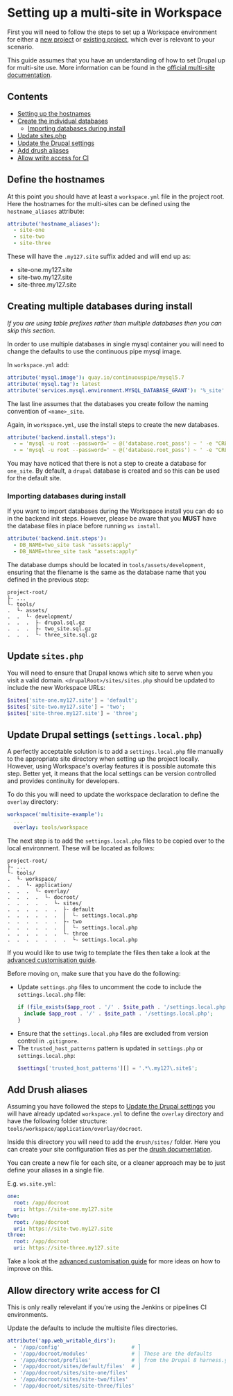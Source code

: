 # Setting up a multi-site in Workspace

First you will need to follow the steps to set up a Workspace environment for either a [new project] or [existing project], which ever is relevant to your scenario.

This guide assumes that you have an understanding of how to set Drupal up for multi-site use. More information can be found in the [official multi-site documentation](https://www.drupal.org/docs/8/multisite).

## Contents
* [Setting up the hostnames](#define-the-hostnames)
* [Create the individual databases](#creating-multiple-databases-during-install)
  * [Importing databases during install](#importing-databases-during-install)
* [Update sites.php](#update-sitesphp)
* [Update the Drupal settings]
* [Add drush aliases](#add-drush-aliases)
* [Allow write access for CI](#allow-directory-write-access-for-ci)


## Define the hostnames
At this point you should have at least a `workspace.yml` file in the project root.  
Here the hostnames for the multi-sites can be defined using the `hostname_aliases` attribute:
```yaml
attribute('hostname_aliases'):
  - site-one
  - site-two
  - site-three
```

These will have the `.my127.site` suffix added and will end up as:
* site-one.my127.site
* site-two.my127.site
* site-three.my127.site


## Creating multiple databases during install
_If you are using table prefixes rather than multiple databases then you can skip this section._

In order to use multiple databases in single mysql container you will need to change the defaults to use the continuous pipe mysql image.

In `workspace.yml` add:
```yaml
attribute('mysql.image'): quay.io/continuouspipe/mysql5.7
attribute('mysql.tag'): latest
attribute('services.mysql.environment.MYSQL_DATABASE_GRANT'): '%_site'
```
The last line assumes that the databases you create follow the naming convention of `<name>_site`.

Again, in `workspace.yml`, use the install steps to create the new databases.  
```yaml
attribute('backend.install.steps'):
  - = 'mysql -u root --password=' ~ @('database.root_pass') ~ ' -e "CREATE DATABASE IF NOT EXISTS two_site"'
  - = 'mysql -u root --password=' ~ @('database.root_pass') ~ ' -e "CREATE DATABASE IF NOT EXISTS three_site"'
```
You may have noticed that there is not a step to create a database for `one_site`. By default, a `drupal` database is created and so this can be used for the default site.


### Importing databases during install
If you want to import databases during the Workspace install you can do so in the backend init steps. However, please be aware that you **MUST** have the database files in place before running `ws install`.

```yaml
attribute('backend.init.steps'):
  - DB_NAME=two_site task "assets:apply"
  - DB_NAME=three_site task "assets:apply"
```

The database dumps should be located in `tools/assets/development`, ensuring that the filename is the same as the database name that you defined in the previous step:
```
project-root/
├- ...
└- tools/
.  └- assets/
.  .  └- development/
.  .  .  ├- drupal.sql.gz   
.  .  .  ├- two_site.sql.gz
.  .  .  └- three_site.sql.gz
```

## Update `sites.php`
You will need to ensure that Drupal knows which site to serve when you visit a valid domain. `<drupalRoot>/sites/sites.php` should be updated to include the new Workspace URLs:
```php
$sites['site-one.my127.site'] = 'default';
$sites['site-two.my127.site'] = 'two';
$sites['site-three.my127.site'] = 'three';
``` 

## Update Drupal settings (`settings.local.php`)
A perfectly acceptable solution is to add a `settings.local.php` file manually to the appropriate site directory when setting up the project locally.  
However, using Workspace's overlay features it is possible automate this step. Better yet, it means that the local settings can be version controlled and provides continuity for developers.

To do this you will need to update the workspace declaration to define the `overlay` directory:
```yaml
workspace('multisite-example'):
  ...
  overlay: tools/workspace
``` 

The next step is to add the `settings.local.php` files to be copied over to the local environment. These will be located as follows:
```
project-root/
├- ...
└- tools/
.  └- workspace/
.  .  └- application/
.  .  .  └- overlay/
.  .  .  .  └- docroot/
.  .  .  .  .  └- sites/   
.  .  .  .  .  .  ├- default
.  .  .  .  .  .  ⎪  └- settings.local.php
.  .  .  .  .  .  ├- two
.  .  .  .  .  .  ⎪  └- settings.local.php
.  .  .  .  .  .  └- three
.  .  .  .  .  .  .  └- settings.local.php
```
If you would like to use twig to template the files then take a look at the [advanced customisation guide].

Before moving on, make sure that you have do the following:
* Update `settings.php` files to uncomment the code to include the `settings.local.php` file:
    ```php
    if (file_exists($app_root . '/' . $site_path . '/settings.local.php')) {
      include $app_root . '/' . $site_path . '/settings.local.php';
    }
    ```
* Ensure that the `settings.local.php` files are excluded from version control in `.gitignore`.
* The `trusted_host_patterns` pattern is updated in `settings.php` or `settings.local.php`:
    ```php
    $settings['trusted_host_patterns'][] = '.*\.my127\.site$';
    ```

## Add Drush aliases
Assuming you have followed the steps to [Update the Drupal settings] you will have already updated `workspace.yml` to define the `overlay` directory and have the following folder structure: `tools/workspace/application/overlay/docroot`.

Inside this directory you will need to add the `drush/sites/` folder. Here you can create your site configuration files as per the [drush documentation](https://docs.drush.org/en/master/usage/#site-aliases).

You can create a new file for each site, or a cleaner approach may be to just define your aliases in a single file.

E.g. `ws.site.yml`:
```yaml
one:
  root: /app/docroot
  uri: https://site-one.my127.site
two:
  root: /app/docroot
  uri: https://site-two.my127.site
three:
  root: /app/docroot
  uri: https://site-three.my127.site
```
Take a look at the [advanced customisation guide] for more ideas on how to improve on this.
 
## Allow directory write access for CI 
This is only really relevelant if you're using the Jenkins or pipelines CI environments.

Update the defaults to include the multisite files directories.
```yaml
attribute('app.web_writable_dirs'):
  - '/app/config'                       # ⎤
  - '/app/docroot/modules'              # ⎪ These are the defaults
  - '/app/docroot/profiles'             # ⎪ from the Drupal 8 harness.yml
  - '/app/docroot/sites/default/files'  # ⎦
  - '/app/docroot/sites/site-one/files'
  - '/app/docroot/sites/site-two/files'
  - '/app/docroot/sites/site-three/files'
```

[new project]: new-project.md
[existing project]: existing-project.md
[advanced customisation guide]: ../customise/advanced.md
[Update the Drupal settings]: #update-drupal-settings-settingslocalphp

